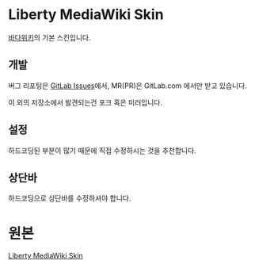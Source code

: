# Liberty MediaWiki Skin

[바다위키](https://badawiki.xyz)의 기본 스킨입니다.

## 개발
버그 리포팅은 [GitLab Issues](https://gitlab.com/badawiki/Liberty/issues/)에서, MR(PR)은 GitLab.com 에서만 받고 있습니다. 

이 외의 저장소에서 발견되는건 포크 혹은 미러입니다.

## 설정
하드코딩된 부분이 많기 때문에 직접 수정하시는 것을 추천합니다.

## 상단바
하드코딩으로 상단바를 수정하셔야 합니다.

# 원본
[Liberty MediaWiki Skin](https://gitlab.com/librewiki/Liberty-MW-Skin)